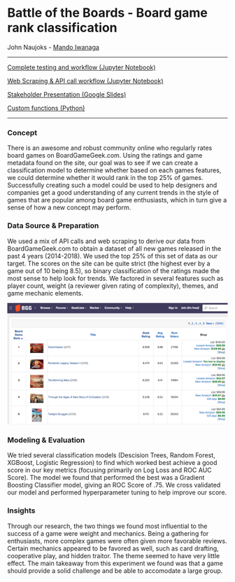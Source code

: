 # Battle of the Boards - Board game rank classification 
John Naujoks - [Mando Iwanaga](https://github.com/mandoiwanaga)
***
[Complete testing and workflow (Jupyter Notebook)](https://github.com/jnawjux/mod3_project/blob/master/final.ipynb)

[Web Scraping & API call workflow (Jupyter Notebook)](https://github.com/jnawjux/mod3_project/blob/master/bgg_scrape.ipynb)

[Stakeholder Presentation (Google Slides)](https://docs.google.com/presentation/d/1gYG9376JoFvMicMIsHURCwtKGJCtEXhjXfAyygJ4iEo/edit?usp=sharing)

[Custom functions (Python)](https://github.com/jnawjux/mod3_project/blob/master/functions.py)

***
### Concept
There is an awesome and robust community online who regularly rates board games on BoardGameGeek.com. Using the ratings and game metadata found on the site, our goal was to see if we can create a classification model to determine whether based on each games features, we could determine whether it would rank in the top 25% of games.  Successfully creating such a model could be used to help designers and companies get a good understanding of any current trends in the style of games that are popular among board game enthusiasts, which in turn give a sense of how a new concept may perform.

### Data Source & Preparation
We used a mix of API calls and web scraping to derive our data from BoardGameGeek.com to obtain a dataset of all new games released in the past 4 years (2014-2018). We used the top 25% of this set of data as our target. The scores on the site can be quite strict (the highest ever by a game out of 10 being 8.5), so binary classification of the ratings made the most sense to help look for trends.  We factored in several features such as player count, weight (a reviewer given rating of complexity), themes, and game mechanic elements. 

![Alt text](images/bgg_website.png?raw=true "Title")

### Modeling & Evaluation
We tried several classification models (Descision Trees, Random Forest, XGBoost, Logistic Regression) to find which worked best achieve a good score in our key metrics (focusing primarily on Log Loss and ROC AUC Score). The model we found that performed the best was a Gradient Boosting Classifier model, giving an ROC Score of .75.  We cross validated our model and performed hyperparameter tuning to help improve our score. 

### Insights
Through our research, the two things we found most influential to the success of a game were weight and mechanics.  Being a gathering for enthusiasts, more complex games were often given more favorable reviews.  Certain mechanics appeared to be favored as well, such as card drafting, cooperative play, and hidden traitor.  The theme seemed to have very little effect. The main takeaway from this experiment we found was that a game should provide a solid challenge and be able to accomodate a large group. 

